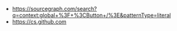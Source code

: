 - https://sourcegraph.com/search?q=context:global+%3F+%3CButton+/%3E&patternType=literal
- https://cs.github.com
